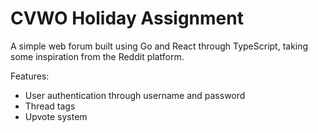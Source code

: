 # CVWO Holiday Assignment

A simple web forum built using Go and React through TypeScript, taking some inspiration from the Reddit platform.

Features:
- User authentication through username and password
- Thread tags
- Upvote system

